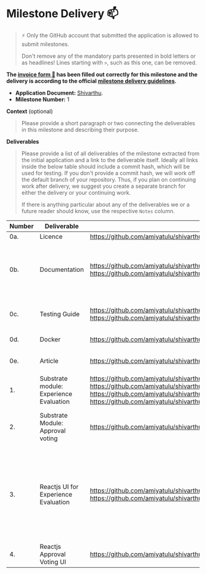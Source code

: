 # Milestone Delivery :mailbox:

> ⚡ Only the GitHub account that submitted the application is allowed to submit milestones. 
> 
> Don't remove any of the mandatory parts presented in bold letters or as headlines! Lines starting with `>`, such as this one, can be removed.

**The [invoice form :pencil:](https://docs.google.com/forms/d/e/1FAIpQLSfmNYaoCgrxyhzgoKQ0ynQvnNRoTmgApz9NrMp-hd8mhIiO0A/viewform) has been filled out correctly for this milestone and the delivery is according to the official [milestone delivery guidelines](https://github.com/w3f/Grants-Program/blob/master/docs/milestone-deliverables-guidelines.md).**  

* **Application Document:** [Shivarthu](https://github.com/w3f/Grants-Program/blob/master/applications/Shivarthu.md).
* **Milestone Number:** 1

**Context** (optional)
> Please provide a short paragraph or two connecting the deliverables in this milestone and describing their purpose.

**Deliverables**
> Please provide a list of all deliverables of the milestone extracted from the initial application and a link to the deliverable itself. Ideally all links inside the below table should include a commit hash, which will be used for testing. If you don't provide a commit hash, we will work off the default branch of your repository. Thus, if you plan on continuing work after delivery, we suggest you create a separate branch for either the delivery or your continuing work. 
> 
> If there is anything particular about any of the deliverables we or a future reader should know, use the respective `Notes` column.

| Number | Deliverable | Link | Notes |
| ------------- | ------------- | ------------- |------------- |
| 0a. | Licence |https://github.com/amiyatulu/shivarthu/blob/main/LICENSE | MIT| 
| 0b.  | Documentation | https://github.com/amiyatulu/shivarthu/blob/main/docs/Shivarthu.md <br> https://github.com/amiyatulu/shivarthu/blob/a38ff3aa038474613427a3ee4af3ed8108f70941/pallets/template/src/lib.rs <br> | Technical Details and some documentation is written in comments with the code | 
| 0c.  |  Testing Guide | https://github.com/amiyatulu/shivarthu/blob/a38ff3aa038474613427a3ee4af3ed8108f70941/pallets/template/src/tests.rs <br/> https://github.com/amiyatulu/shivarthu/blob/a38ff3aa038474613427a3ee4af3ed8108f70941/pallets/election/src/tests.rs  | Tests for profile validation and election |
| 0d.  | Docker | https://github.com/amiyatulu/shivarthu/blob/a38ff3aa038474613427a3ee4af3ed8108f70941/docker-compose.yml | Docker compose file | 
| 0e. | Article | https://github.com/amiyatulu/shivarthu/blob/main/docs/Shivarthu.md | Technical Details and whitepaper |
| 1. | Substrate module: Experience Evaluation | https://github.com/amiyatulu/shivarthu/tree/a38ff3aa038474613427a3ee4af3ed8108f70941/pallets/template <br> https://github.com/amiyatulu/shivarthu/tree/a38ff3aa038474613427a3ee4af3ed8108f70941/pallets/schelling-game-shared <br> https://github.com/amiyatulu/shivarthu/tree/a38ff3aa038474613427a3ee4af3ed8108f70941/pallets/sortition-sum-game <br> https://github.com/amiyatulu/shivarthu/tree/a38ff3aa038474613427a3ee4af3ed8108f70941/pallets/profile-validation <br> | Schelling game for experience evaluation |
| 2. | Substrate Module: Approval voting | https://github.com/amiyatulu/shivarthu/tree/a38ff3aa038474613427a3ee4af3ed8108f70941/pallets/election | Selection of representatives through multi winner approval |
| 3. | Reactjs UI for Experience Evaluation | https://github.com/amiyatulu/shivarthu_frontend/tree/96a57eeec466ad842136932fce6a48c070155fa2/src/components/profilevalidation <br> https://github.com/amiyatulu/shivarthu_frontend/tree/96a57eeec466ad842136932fce6a48c070155fa2/src/components/profile | Uploading evidence of experience for the department using IPFS, UI for commit and reveal voting for schelling game and interaction of UI with substrate |
| 4. | Reactjs Approval Voting UI | https://github.com/amiyatulu/shivarthu_frontend/tree/96a57eeec466ad842136932fce6a48c070155fa2/src/components/election| Approval Voting UI |


